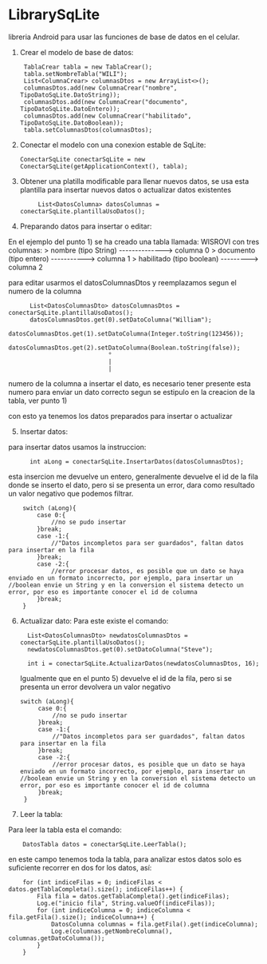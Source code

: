 # LibrarySqLite
libreria Android para usar las funciones de base de datos en el celular.

1) Crear el modelo de base de datos:

        TablaCrear tabla = new TablaCrear();
        tabla.setNombreTabla("WILI");
        List<ColumnaCrear> columnasDtos = new ArrayList<>();
        columnasDtos.add(new ColumnaCrear("nombre", TipoDatoSqLite.DatoString));
        columnasDtos.add(new ColumnaCrear("documento", TipoDatoSqLite.DatoEntero));
        columnasDtos.add(new ColumnaCrear("habilitado", TipoDatoSqLite.DatoBoolean));
        tabla.setColumnasDtos(columnasDtos);
        
2)  Conectar el modelo con una conexion estable de SqLite:

        ConectarSqLite conectarSqLite = new ConectarSqLite(getApplicationContext(), tabla);
        
3) Obtener una platilla modificable para llenar nuevos datos, se usa esta plantilla para insertar nuevos datos o actualizar datos existentes

            List<DatosColumna> datosColumnas = conectarSqLite.plantillaUsoDatos();
            
4) Preparando datos para insertar o editar:

  En el ejemplo del punto 1) se ha creado una tabla llamada: WISROVI
  con tres columnas:
    > nombre (tipo String) --------------> columna 0
    > documento (tipo entero) -----------> columna 1
    > habilitado (tipo boolean) ---------> columna 2

  para editar usarmos el datosColumnasDtos y reemplazamos segun el numero de la columna
  
          List<DatosColumnasDto> datosColumnasDtos = conectarSqLite.plantillaUsoDatos();
          datosColumnasDtos.get(0).setDatoColumna("William");
          datosColumnasDtos.get(1).setDatoColumna(Integer.toString(123456));
          datosColumnasDtos.get(2).setDatoColumna(Boolean.toString(false));
                                °
                                |
                                |
  numero de la columna a insertar el dato, es necesario tener presente esta numero para enviar un dato correcto segun se estipulo en la creacion de la tabla, ver punto 1)
          
  con esto ya tenemos los datos preparados para insertar o actualizar
  
5) Insertar datos:

  para insertar datos usamos la instruccion:
  
          int aLong = conectarSqLite.InsertarDatos(datosColumnasDtos);
          
  esta insercion me devuelve un entero, generalmente devuelve el id de la fila donde se inserto el dato, pero si se presenta un error, dara como resultado un valor negativo que podemos filtrar.
  
        switch (aLong){
            case 0:{
                //no se pudo insertar
            }break;
            case -1:{
                //"Datos incompletos para ser guardados", faltan datos para insertar en la fila
            }break;
            case -2:{
                //error procesar datos, es posible que un dato se haya enviado en un formato incorrecto, por ejemplo, para insertar un                   //boolean envie un String y en la conversion el sistema detecto un error, por eso es importante conocer el id de columna
            }break;
        }
          
          
6) Actualizar dato:
    Para este existe el comando:
    
         List<DatosColumnasDto> newdatosColumnasDtos = conectarSqLite.plantillaUsoDatos();
         newdatosColumnasDtos.get(0).setDatoColumna("Steve");
         
         int i = conectarSqLite.ActualizarDatos(newdatosColumnasDtos, 16);       
         
    Igualmente que en el punto 5) devuelve el id de la fila, pero si se presenta un error devolvera un valor negativo
    
    
       switch (aLong){
            case 0:{
                //no se pudo insertar
            }break;
            case -1:{
                //"Datos incompletos para ser guardados", faltan datos para insertar en la fila
            }break;
            case -2:{
                //error procesar datos, es posible que un dato se haya enviado en un formato incorrecto, por ejemplo, para insertar un                   //boolean envie un String y en la conversion el sistema detecto un error, por eso es importante conocer el id de columna
            }break;
        }
        
  
7) Leer la tabla:

  Para leer la tabla esta el comando:
  
        DatosTabla datos = conectarSqLite.LeerTabla();
        
 en este campo tenemos toda la tabla, para analizar estos datos solo es suficiente recorrer en dos for los datos, así:
 
        for (int indiceFilas = 0; indiceFilas < datos.getTablaCompleta().size(); indiceFilas++) {
            Fila fila = datos.getTablaCompleta().get(indiceFilas);
            Log.e("inicio fila", String.valueOf(indiceFilas));
            for (int indiceColumna = 0; indiceColumna < fila.getFila().size(); indiceColumna++) {
                DatosColumna columnas = fila.getFila().get(indiceColumna);
                Log.e(columnas.getNombreColumna(), columnas.getDatoColumna());
            }
        }
 
 
  


